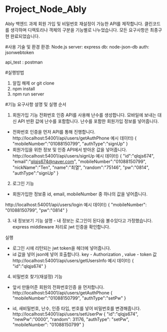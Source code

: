 # Project_Node_Ably
Ably 백엔드 과제
회원 가입 및 비밀번호 재설정이 가능한 API를 제작합니다. 
클린코드를 생각하며 디렉토리나 객체의 구분을 기능별로 나누었습니다.
모든 요구사항은 최종구현 완료되었습니다.


#사용 기술 및 환경
환경: Node.js
server: express
db: node-json-db
auth: jsonwebtoken

api_test : postman

#실행방법
1. 알집 해제 or git clone
2. npm install
3. npm run server

#기능 요구사항 설명 및 실행 순서

1. 회원가입 기능
전화번호 인증 API를 사용해 난수를 생성합니다. 모바일에 보내는 대신
API 반환 값에 난수를 포함합니다.
난수를 포함한 회원가입 정보를 넣어줍니다.

- 전화번호 인증을 먼저 API를 통해 진행합니다. 
http://localhost:54001/api/users/getAuthPhone
예시 데이터)
{
    "mobileNumber":"01088150799",
    "authType":"signUp"
}
- 회원가입을 위한 정보 및 인증 API에서 받아온 값을 넣어줍니다.
http://localhost:54001/api/users/signUp
예시 데이터)
{
    "id":"qlqjs674",
    "email":"qlqjs674@naver.com",
    "mobileNumber":"01088150799",
    "nickName":"Ten",
    "name":"최열",
    "random":"75146",
    "pw":"0814",
    "authType":"signUp"
}

2. 로그인 기능
- 회원가입한 정보중 id, email, mobileNumber 중 하나의 값을 넣어줍니다.

http://localhost:54001/api/users/login
예시 데이터)
{
    "mobileNumber": "01088150799",
    "pw":"0814"
}

3. 내 정보보기 기능
설명 - 내 정보는 로그인이 된다음 볼수있다고 가정했습니다.
express middleware 처리로 jwt 인증을 확인합니다.

실행
- 로그인 시에 리턴되는 jwt token을 헤더에 넣어줍니다.
- id 값을 넣어 json에 넣어 호출합니다. 
key - Authorization , value - token 값
http://localhost:54001/api/users/getUsersInfo
예시 데이터)
{
    "id":"qlqjs674"
}

4. 비밀번호 찾기(재설정) 기능
- 앞서 만들어준 회원의 전화번호인증 을 먼저합니다. 
http://localhost:54001/api/users/getAuthPhone
{
    "mobileNumber":"01088150799",
    "authType":"setPw"
}    

- id, 새비밀번호, 난수, 인증 타입, 번호를 넣어 비밀번호를 변경해줍니다.
http://localhost:54001/api/users/setUserPw
{
    "id":"qlqjs674",
    "newPw":"0000",
    "random": 31176,
    "authType": "setPw",
    "mobileNumber": "01088150799"
}
 


